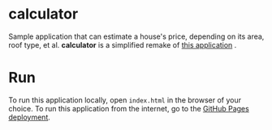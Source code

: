 # calculator
Sample application that can estimate a house's price, depending on its area, roof type, et al. <strong>calculator</strong> is a simplified remake of <a href="https://www.häuserbau.at/preiskalkulation/" target="_blank">this application</a> . 

# Run
To run this application locally, open `index.html` in the browser of your choice.
To run this application from the internet, go to the <a href="https://aslary.github.io/calculator" target="_blank">GitHub Pages deployment</a>.
